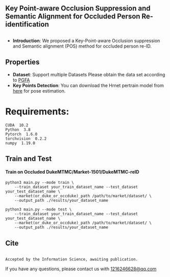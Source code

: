 ## Key Point-aware Occlusion Suppression and Semantic Alignment for Occluded Person Re-identification
## 
* **Introduction**: We proposed a Key-Point-aware Occlusion suppression and Semantic alignment (POS)
method for occluded person re-ID.


## Properties
* **Dataset**: Support multiple Datasets
  Please obtain the data set according to [PGFA](https://ieeexplore.ieee.org/document/9010704)
* **Key Points Detection**: You can download the Hrnet pertrain model from [here](https://drive.google.com/drive/folders/1hOTihvbyIxsm5ygDpbUuJ7O_tzv4oXjC) for pose estimation.
# Requirements:
    CUDA  10.2
    Python  3.8
    Pytorch  1.6.0
    torchvision  0.2.2
    numpy  1.19.0


## Train and Test
#### Train on Occluded DukeMTMC/Market-1501/DukeMTMC-reID
```
python3 main.py --mode train \
    --train_dataset your_train_dataset_name --test_dataset your_test_dataset_name \
    --market(or_duke_or_occduke)_path /path/to/market/dataset/ \
    --output_path ./results/your_dataset_name

```
```
python3 main.py --mode test \
    --train_dataset your_train_dataset_name --test_dataset your_test_dataset_name \
    --market(or_duke_or_occduke)_path /path/to/market/dataset/ \
    --output_path ./results/your_dataset_name

```
## Cite

```

Accepted by the Information Science, awaiting publication.

```
If you have any questions, please contact us with 1216246628@qq.com

